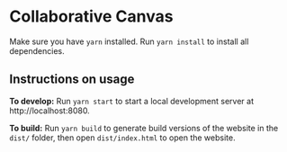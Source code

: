 # Collaborative Canvas

Make sure you have `yarn` installed.
Run `yarn install` to install all dependencies.

## Instructions on usage
**To develop:** Run `yarn start` to start a local development server at http://localhost:8080.

**To build:** Run `yarn build` to generate build versions of the website in the `dist/` folder, then open `dist/index.html` to open the website.
